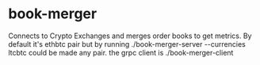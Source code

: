 # book-merger
Connects to Crypto Exchanges and merges order books to get metrics.
By default it's ethbtc pair but by running 
./book-merger-server --currencies ltcbtc could be made any pair.
the grpc client is ./book-merger-client
